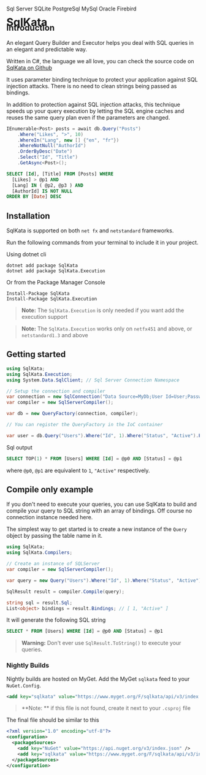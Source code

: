# SqlKata
<div class="tags-container" style="margin-top: -80px">
  <span class="tag">Sql Server</span>
  <span class="tag">SQLite</span>
  <span class="tag">PostgreSql</span>
  <span class="tag">MySql</span>
  <span class="tag">Oracle</span>
  <span class="tag">Firebird</span>
</div>

## Introduction

An elegant Query Builder and Executor helps you deal with SQL queries in an elegant and predictable way.

Written in C#, the language we all love, you can check the source code on [SqlKata on Github](https://github.com/sqlkata/querybuilder)

It uses parameter binding technique to protect your application against SQL injection attacks. There is no need to clean strings being passed as bindings.

In addition to protection against SQL injection attacks, this technique speeds up your query execution by letting the SQL engine caches and reuses the same query plan even if the parameters are changed.

```cs
IEnumerable<Post> posts = await db.Query("Posts")
    .Where("Likes", ">", 10)
    .WhereIn("Lang", new [] {"en", "fr"})
    .WhereNotNull("AuthorId")
    .OrderByDesc("Date")
    .Select("Id", "Title")
    .GetAsync<Post>();
```

```sql
SELECT [Id], [Title] FROM [Posts] WHERE
  [Likes] > @p1 AND
  [Lang] IN ( @p2, @p3 ) AND
  [AuthorId] IS NOT NULL
ORDER BY [Date] DESC
```


## Installation
SqlKata is supported on both `net fx` and `netstandard` frameworks.

Run the following commands from your terminal to include it in your project.

Using dotnet cli
```
dotnet add package SqlKata
dotnet add package SqlKata.Execution
```

Or from the Package Manager Console

```
Install-Package SqlKata
Install-Package SqlKata.Execution
```

> **Note:** The `SqlKata.Execution` is only needed if you want add the execution support


> **Note:** The `SqlKata.Execution` works only on `netfx451` and above, or `netstandard1.3` and above

## Getting started

```cs
using SqlKata;
using SqlKata.Execution;
using System.Data.SqlClient; // Sql Server Connection Namespace

// Setup the connection and compiler
var connection = new SqlConnection("Data Source=MyDb;User Id=User;Password=TopSecret");
var compiler = new SqlServerCompiler();

var db = new QueryFactory(connection, compiler);

// You can register the QueryFactory in the IoC container

var user = db.Query("Users").Where("Id", 1).Where("Status", "Active").First();

```

Sql output
```sql
SELECT TOP(1) * FROM [Users] WHERE [Id] = @p0 AND [Status] = @p1
```
where `@p0`, `@p1` are equivalent to `1`, `"Active"` respectively.

## Compile only example

If you don't need to execute your queries, you can use SqlKata to build and compile your query to SQL string with an array of bindings. Off course no connection instance needed here.

The simplest way to get started is to create a new instance of the `Query` object by passing the table name in it.

```csharp
using SqlKata;
using SqlKata.Compilers;

// Create an instance of SQLServer
var compiler = new SqlServerCompiler();

var query = new Query("Users").Where("Id", 1).Where("Status", "Active");

SqlResult result = compiler.Compile(query);

string sql = result.Sql;
List<object> bindings = result.Bindings; // [ 1, "Active" ]
```

It will generate the following SQL string

```sql
SELECT * FROM [Users] WHERE [Id] = @p0 AND [Status] = @p1
```

>**Warning:** Don't ever use `SqlResult.ToString()` to execute your queries.

### Nightly Builds

Nightly builds are hosted on MyGet.
Add the MyGet `sqlkata` feed to your `NuGet.Config`.

```xml
<add key="sqlkata" value="https://www.myget.org/F/sqlkata/api/v3/index.json" />
```

> **Note: ** if this file is not found, create it next to your `.csproj` file

The final file should be similar to this
```xml
<?xml version="1.0" encoding="utf-8"?>
<configuration>
  <packageSources>
    <add key="NuGet" value="https://api.nuget.org/v3/index.json" />
    <add key="sqlkata" value="https://www.myget.org/F/sqlkata/api/v3/index.json" />
  </packageSources>
</configuration>
```